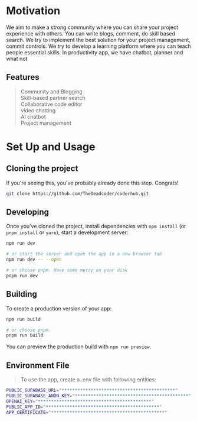 # Motivation

We aim to make a strong community where you can share your project experience with others. You can write blogs, comment, do skill based search. We try to implement the best solution for your project management, commit controls. We try to develop a learning platform where you can teach people essential skills. In productivity app, we have chatbot, planner and what not

## Features
> Community and Blogging <br>
> Skill-based partner search <br>
> Collaborative code editor <br>
> video chatting <br>
> AI chatbot <br>
> Project management <br>


# Set Up and Usage

## Cloning the project

If you're seeing this, you've probably already done this step. Congrats!

```bash
git clone https://github.com/TheDeadcoder/coderhub.git
```

## Developing

Once you've cloned the project, install dependencies with `npm install` (or `pnpm install` or `yarn`), start a development server:

```bash
npm run dev

# or start the server and open the app in a new browser tab
npm run dev -- --open

# or choose pnpm. Have some mercy on your disk
pnpm run dev
```

## Building

To create a production version of your app:

```bash
npm run build

# or choose pnpm.
pnpm run build
```

You can preview the production build with `npm run preview`.

## Environment File

> To use the app, create a .env file with following entities:
```bash
PUBLIC_SUPABASE_URL="*******************************************"
PUBLIC_SUPABASE_ANON_KEY="*******************************************"
OPENAI_KEY="*******************************************"
PUBLIC_APP_ID="*******************************************"
APP_CERTIFICATE="*******************************************"
```

